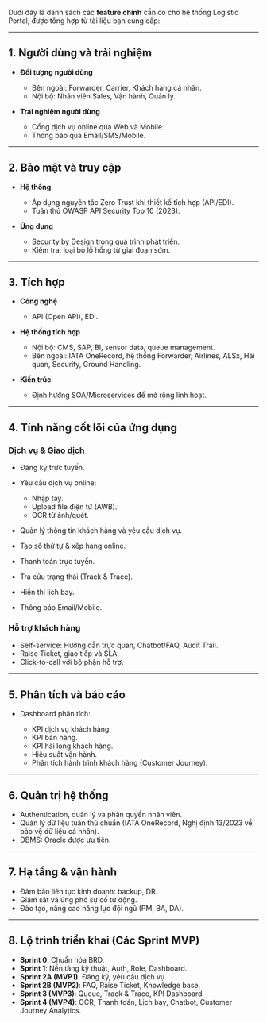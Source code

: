 Dưới đây là danh sách các **feature chính** cần có cho hệ thống Logistic Portal, được tổng hợp từ tài liệu bạn cung cấp:

---

## **1. Người dùng và trải nghiệm**

* **Đối tượng người dùng**

    * Bên ngoài: Forwarder, Carrier, Khách hàng cá nhân.
    * Nội bộ: Nhân viên Sales, Vận hành, Quản lý.
* **Trải nghiệm người dùng**

    * Cổng dịch vụ online qua Web và Mobile.
    * Thông báo qua Email/SMS/Mobile.

---

## **2. Bảo mật và truy cập**

* **Hệ thống**

    * Áp dụng nguyên tắc Zero Trust khi thiết kế tích hợp (API/EDI).
    * Tuân thủ OWASP API Security Top 10 (2023).
* **Ứng dụng**

    * Security by Design trong quá trình phát triển.
    * Kiểm tra, loại bỏ lỗ hổng từ giai đoạn sớm.

---

## **3. Tích hợp**

* **Công nghệ**

    * API (Open API), EDI.
* **Hệ thống tích hợp**

    * Nội bộ: CMS, SAP, BI, sensor data, queue management.
    * Bên ngoài: IATA OneRecord, hệ thống Forwarder, Airlines, ALSx, Hải quan, Security, Ground Handling.
* **Kiến trúc**

    * Định hướng SOA/Microservices để mở rộng linh hoạt.

---

## **4. Tính năng cốt lõi của ứng dụng**

### **Dịch vụ & Giao dịch**

* Đăng ký trực tuyến.
* Yêu cầu dịch vụ online:

    * Nhập tay.
    * Upload file điện tử (AWB).
    * OCR từ ảnh/quét.
* Quản lý thông tin khách hàng và yêu cầu dịch vụ.
* Tạo số thứ tự & xếp hàng online.
* Thanh toán trực tuyến.
* Tra cứu trạng thái (Track & Trace).
* Hiển thị lịch bay.
* Thông báo Email/Mobile.

### **Hỗ trợ khách hàng**

* Self-service: Hướng dẫn trực quan, Chatbot/FAQ, Audit Trail.
* Raise Ticket, giao tiếp và SLA.
* Click-to-call với bộ phận hỗ trợ.

---

## **5. Phân tích và báo cáo**

* Dashboard phân tích:

    * KPI dịch vụ khách hàng.
    * KPI bán hàng.
    * KPI hài lòng khách hàng.
    * Hiệu suất vận hành.
    * Phân tích hành trình khách hàng (Customer Journey).

---

## **6. Quản trị hệ thống**

* Authentication, quản lý và phân quyền nhân viên.
* Quản lý dữ liệu tuân thủ chuẩn (IATA OneRecord, Nghị định 13/2023 về bảo vệ dữ liệu cá nhân).
* DBMS: Oracle được ưu tiên.

---

## **7. Hạ tầng & vận hành**

* Đảm bảo liên tục kinh doanh: backup, DR.
* Giám sát và ứng phó sự cố tự động.
* Đào tạo, nâng cao năng lực đội ngũ (PM, BA, DA).

---

## **8. Lộ trình triển khai (Các Sprint MVP)**

* **Sprint 0**: Chuẩn hóa BRD.
* **Sprint 1**: Nền tảng kỹ thuật, Auth, Role, Dashboard.
* **Sprint 2A (MVP1)**: Đăng ký, yêu cầu dịch vụ.
* **Sprint 2B (MVP2)**: FAQ, Raise Ticket, Knowledge base.
* **Sprint 3 (MVP3)**: Queue, Track & Trace, KPI Dashboard.
* **Sprint 4 (MVP4)**: OCR, Thanh toán, Lịch bay, Chatbot, Customer Journey Analytics.

